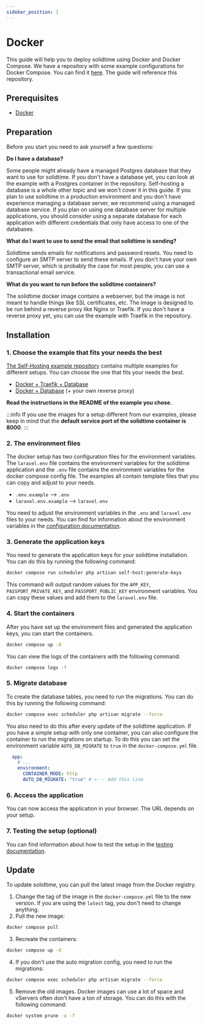 ```yaml
---
sidebar_position: 1
---
```

# Docker

This guide will help you to deploy solidtime using Docker and Docker Compose.
We have a repository with some example configurations for Docker Compose. You can find it [here](https://github.com/solidtime-io/self-hosting-examples).
The guide will reference this repository.

## Prerequisites

- [Docker](https://docs.docker.com/engine/install/)

## Preparation

Before you start you need to ask yourself a few questions:

**Do I have a database?**

Some people might already have a managed Postgres database that they want to use for solidtime.
If you don't have a database yet, you can look at the example with a Postgres container in the repository.
Self-hosting a database is a whole other topic and we won't cover it in this guide.
If you plan to use solidtime in a production environment and you don't have experience managing a database server, we recommend using a managed database service.
If you plan on using one database server for multiple applications, you should consider using a separate database for each application with different credentials that only have access to one of the databases.

**What do I want to use to send the email that solidtime is sending?**

Solidtime sends emails for notifications and password resets. You need to configure an SMTP server to send these emails.
If you don't have your own SMTP server, which is probably the case for most people, you can use a transactional email service.


**What do you want to run before the solidtime containers?**

The solidtime docker image contains a webserver, but the image is not meant to handle things like SSL certificates, etc.
The image is designed to be run behind a reverse proxy like Nginx or Traefik.
If you don't have a reverse proxy yet, you can use the example with Traefik in the repository.

## Installation

### 1. Choose the example that fits your needs the best

[The Self-Hosting example repository](https://github.com/solidtime-io/self-hosting-examples/tree/main) contains multiple examples for different setups. You can choose the one that fits your needs the best.

 - [Docker + Traefik + Database](https://github.com/solidtime-io/self-hosting-examples/tree/main/0-docker-traefik-with-database)
 - [Docker + Database](https://github.com/solidtime-io/self-hosting-examples/tree/main/1-docker-with-database) (+ your own reverse proxy)


**Read the instructions in the README of the example you chose.** 

:::info
If you use the images for a setup different from our examples, please keep in mind that the **default service port of the solidtime container is 8000**.
:::

### 2. The environment files

The docker setup has two configuration files for the environment variables.
The `laravel.env` file contains the environment variables for the solidtime application and the `.env` file contains the environment variables for the docker compose config file.
The examples all contain template files that you can copy and adjust to your needs.

 - `.env.example` --> `.env`
 - `laravel.env.example` --> `laravel.env`

You need to adjust the environment variables in the `.env` and `laravel.env` files to your needs.
You can find for information about the environment variables in the [configuration documentation](../configuration).

### 3. Generate the application keys

You need to generate the application keys for your solidtime installation. You can do this by running the following command:

```bash
docker compose run scheduler php artisan self-host:generate-keys
```

This command will output random values for the `APP_KEY`, `PASSPORT_PRIVATE_KEY`, and `PASSPORT_PUBLIC_KEY` environment variables.
You can copy these values and add them to the `laravel.env` file.

### 4. Start the containers

After you have set up the environment files and generated the application keys, you can start the containers.

```bash
docker compose up -d
```

You can view the logs of the containers with the following command:

```bash
docker compose logs -f
```

### 5. Migrate database

To create the database tables, you need to run the migrations. You can do this by running the following command:

```bash
docker compose exec scheduler php artisan migrate --force
```

You also need to do this after every update of the solidtime application.
If you have a simple setup with only one container, you can also configure the container to run the migrations on startup.
To do this you can set the environment variable `AUTO_DB_MIGRATE` to `true` in the `docker-compose.yml` file.

```yaml
  app:
    # ...
    environment:
      CONTAINER_MODE: http
      AUTO_DB_MIGRATE: "true" # <--- Add this line
```

### 6. Access the application

You can now access the application in your browser. The URL depends on your setup.

### 7. Testing the setup (optional)

You can find information about how to test the setup in the [testing documentation](../testing).

## Update

To update solidtime, you can pull the latest image from the Docker registry.

1. Change the tag of the image in the `docker-compose.yml` file to the new version. If you are using the `latest` tag, you don't need to change anything.
2. Pull the new image:

```bash
docker compose pull
```
3. Recreate the containers:

```bash
docker compose up -d
```

4. If you don't use the auto migration config, you need to run the migrations:

```bash
docker compose exec scheduler php artisan migrate --force
```

5. Remove the old images. Docker images can use a lot of space and vServers often don't have a ton of storage. You can do this with the following command:

```bash
docker system prune -a -f
```
